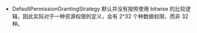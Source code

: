 


- DefaultPermissionGrantingStrategy
  默认并没有按照使用 bitwise 的比较逻辑，因此实际对于一种资源权限的定义，会有 2^32 个种数据权限、而非 32 种。
